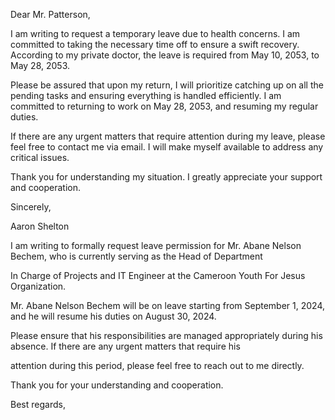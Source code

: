 Dear Mr. Patterson,

I am writing to request a temporary leave due to health concerns. I am committed to taking the necessary time off to ensure a swift recovery. According to my private doctor, the leave is required from May 10, 2053, to May 28, 2053.

Please be assured that upon my return, I will prioritize catching up on all the pending tasks and ensuring everything is handled efficiently. I am committed to returning to work on May 28, 2053, and resuming my regular duties.

If there are any urgent matters that require attention during my leave, please feel free to contact me via email. I will make myself available to address any critical issues.

Thank you for understanding my situation. I greatly appreciate your support and cooperation.

Sincerely,

Aaron Shelton




I am writing to formally request leave permission for Mr. Abane Nelson Bechem, who is currently serving as the Head of Department

 In Charge of Projects and IT Engineer at the Cameroon Youth For Jesus Organization.

Mr. Abane Nelson Bechem will be on leave starting from September 1, 2024, and he will resume his duties on August 30, 2024.

Please ensure that his responsibilities are managed appropriately during his absence. If there are any urgent matters that require his

 attention during this period, please feel free to reach out to me directly.

Thank you for your understanding and cooperation.

Best regards,

